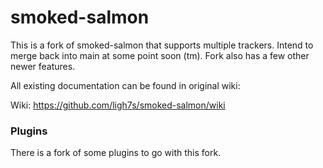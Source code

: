 # smoked-salmon

This is a fork of smoked-salmon that supports multiple trackers. Intend to merge back into main at some point soon (tm). Fork also has a few other newer features.


All existing documentation can be found in original wiki:

Wiki: https://github.com/ligh7s/smoked-salmon/wiki

### Plugins

There is a fork of some plugins to go with this fork.
